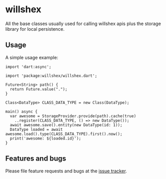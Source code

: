 # willshex

All the base classes usually used for calling willshex apis plus the storage library for local persistence.

## Usage

A simple usage example:

    import 'dart:async';

    import 'package:willshex/willshex.dart';

    Future<String> path() {
      return Future.value(".");
    }

    Class<DataType> CLASS_DATA_TYPE = new Class(DataType);

    main() async {
      var awesome = StorageProvider.provide(path).cache(true)
        ..register(CLASS_DATA_TYPE, () => new DataType());
      await awesome.save().entity(new DataType(id: 1));
      DataType loaded = await awesome.load().type(CLASS_DATA_TYPE).first().now();
      print('awesome: ${loaded.id}');
    }


## Features and bugs

Please file feature requests and bugs at the [issue tracker][tracker].

[tracker]: http://gihub.com/willshex/willshex-dart
